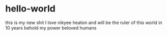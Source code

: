 # hello-world
this is my new shit
I love nikyee heaton and will be the ruler of this world in 10 years behold my power beloved humans 
